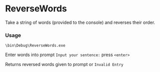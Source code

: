 # ReverseWords
Take a string of words (provided to the console) and reverses their order.

### Usage

`\bin\Debug\ReverseWords.exe`

Enter words into prompt `Input your sentence:` press `<enter>`

Returns reversed words given to prompt or `Invalid Entry`
